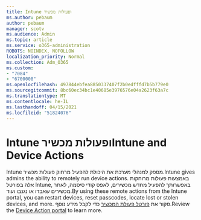 ```yaml
---
title: Intune ופעולות מכשיר
ms.author: pebaum
author: pebaum
manager: scotv
ms.audience: Admin
ms.topic: article
ms.service: o365-administration
ROBOTS: NOINDEX, NOFOLLOW
localization_priority: Normal
ms.collection: Adm_O365
ms.custom:
- "7084"
- "6700008"
ms.openlocfilehash: 497844ebfea8850337407f2b0edfffd7b5b779e0
ms.sourcegitcommit: 8bc60ec34bc1e40685e3976576e04a2623f63a7c
ms.translationtype: MT
ms.contentlocale: he-IL
ms.lasthandoff: 04/15/2021
ms.locfileid: "51824076"
---
```

# <a name="intune-and-device-actions"></a><span data-ttu-id="f5bc3-102">Intune ופעולות מכשיר</span><span class="sxs-lookup"><span data-stu-id="f5bc3-102">Intune and Device Actions</span></span>

<span data-ttu-id="f5bc3-103">Intune מספק למנהלי מערכת את היכולת להפעיל מרחוק פעולות מכשיר.</span><span class="sxs-lookup"><span data-stu-id="f5bc3-103">Intune gives admins the ability to remotely run device actions.</span></span> <span data-ttu-id="f5bc3-104">באמצעות פעולות מרוחקות אלה בפורטל Intune, באפשרותך להפעיל מחדש מכשירים, לאפס קודי סיסמה, לאתר מכשירים שאבדו או נגנבו ועוד.</span><span class="sxs-lookup"><span data-stu-id="f5bc3-104">By using these remote actions from the Intune portal, you can restart devices, reset passcodes, locate lost or stolen devices, and more.</span></span> <span data-ttu-id="f5bc3-105">סקור את [פורטל פעולת המכשיר](https://docs.microsoft.com/mem/intune/remote-actions/) כדי לקבל מידע נוסף.</span><span class="sxs-lookup"><span data-stu-id="f5bc3-105">Review the [Device Action portal](https://docs.microsoft.com/mem/intune/remote-actions/) to learn more.</span></span>
